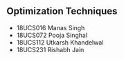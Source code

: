 ## Optimization Techniques
- 18UCS016 Manas Singh
- 18UCS072 Pooja Singhal
- 18UCS112 Utkarsh Khandelwal
- 18UCS231 Rishabh Jain